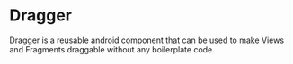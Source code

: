 Dragger
=======
Dragger is a reusable android component that can be used to make Views and Fragments draggable without any boilerplate code.
